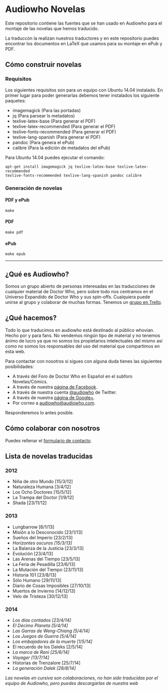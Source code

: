 # Audiowho Novelas

Este repositorio contiene las fuentes que se han usado en Audiowho para el montaje
de las novelas que hemos traducido.

La traduccón la realizan nuestros traductores y en este repositorio puedes
encontrar los documentos en LaTeX que usamos para su montaje en ePub y PDF.

## Cómo construir novelas

### Requisitos

Los siguientes requisitos son para un equipo con Ubuntu 14.04 instalado. En primer lugar para poder generarlas debemos tener instalados los siguiente paquetes:

- imagemagick (Para las portadas)
- jq (Para parsear ls metadatos)
- texlive-latex-base (Para generar el PDF)
- texlive-latex-recommended (Para generar el PDF)
- texlive-fonts-recommended (Para generar el PDF)
- texlive-lang-spanish (Para generar el PDF)
- pandoc (Para genera el ePub)
- calibre (Para la edición de metadatos del ePub)

Para Ubuntu 14.04 puedes ejecutar el comando:

```
apt-get install imagemagick jq texlive-latex-base texlive-latex-recommended 
texlive-fonts-recommended texlive-lang-spanish pandoc calibre
```

### Generación de novelas

#### PDF y ePub
```
make
```

#### PDF
```
make pdf
```

#### ePub
```
make epub
```

---

## ¿Qué es Audiowho?

Somos un grupo abierto de personas interesadas en las traducciones de cualquier
material de Doctor Who, pero sobre todo nos centramos en el Universo Expandido
de Doctor Who y sus spin-offs. Cualquiera puede unirse al grupo y colaborar de
muchas formas. Tenemos un [grupo en Trello](http://trello.com/audiowho).

## ¿Qué hacemos?

Todo lo que traducimos en audiowho está destinado al público whovian. Hecho por
y para fans. No vendemos ningún tipo de material y no tenemos ánimo de lucro
ya que no somos los propietarios intelectuales del mismo así como no somos los
responsables del uso del material que compartimos en esta web.

Para contactar con nosotros si sigues con alguna duda tienes las siguientes
posibilidades:

- A través del Foro de Doctor Who en Español en el subforo Novelas/Cómics.
- A través de nuestra [página de Facebook](https://www.facebook.com/pages/AudioWho/241987289157018).
- A través de nuestra cuenta [@audiowho](https://twitter.com/AudioWho) de Twitter.
- A través de nuestra [página de Google+](https://plus.google.com/+Audiowho/).
- Por correo a [audiowho@audiowho.com](mailto://audiowho@audiowho.com).

Responderemos lo antes posible.

## Cómo colaborar con nosotros

Puedes rellenar el [formulario de contacto](http://goo.gl/forms/YIw7yvfDCM).

## Lista de novelas traducidas

### 2012

- Niña de otro Mundo [15/3/12]
- Naturaleza Humana [3/4/12]
- Los Ocho Doctores [15/5/12]
- La Trampa del Doctor [1/9/12]
- Shada [23/11/12]

### 2013

- Lungbarrow [6/1/13]
- Misión a lo Desconocido [23/1/13]
- Sueños del Imperio [23/2/13]
- *Horizontes oscuros [15/3/13]*
- La Balanza de la Justicia [23/3/13]
- Evolución [23/4/13]
- Las Arenas del Tiempo [23/5/13]
- La Feria de Pesadilla [23/6/13]
- La Mutación del Tiempo [23/11/13]
- Historia 101 [23/8/13]
- Sólo Humano [29/11/13]
- Diario de Cosas Imposibles [27/10/13]
- Muertos de Invierno [14/12/13]
- Velo de Tristeza [30/12/13]

### 2014

- *Los días contados [23/4/14]*
- *El Décimo Planeta [5/4/14]*
- *Las Garras de Weng-Chiang [5/4/14]*
- *Los Juegos de Guerra [5/4/14]*
- *Los embajadores de la muerte [1/5/14]*
- El recuerdo de los Daleks [2/5/14]
- *La marca de Rani [25/6/14]*
- *Voyager [13/7/14]*
- Historias de Trenzalore [25/7/14]
- *La generación Dalek [28/8/14]*

*Las novelas en cursiva son colaboraciones, no han sido traducidas por el equipo de Audiowho, pero puedes descargarlas de nuestra web*
